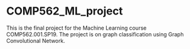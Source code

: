 # COMP562_ML_project
This is the final project for the Machine Learning course COMP562.001.SP19. The project is on graph classification using Graph Convolutional Network.

